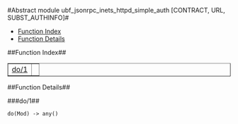 

#Abstract module ubf_jsonrpc_inets_httpd_simple_auth [CONTRACT, URL, SUBST_AUTHINFO]#
* [Function Index](#index)
* [Function Details](#functions)




<a name="index"></a>

##Function Index##


<table width="100%" border="1" cellspacing="0" cellpadding="2" summary="function index"><tr><td valign="top"><a href="#do-1">do/1</a></td><td></td></tr></table>


<a name="functions"></a>

##Function Details##

<a name="do-1"></a>

###do/1##




`do(Mod) -> any()`

